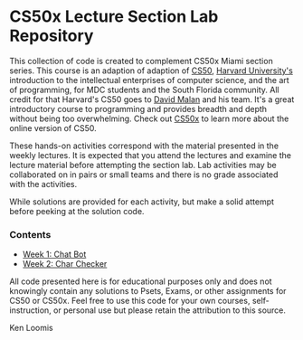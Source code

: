 # CS50x Lecture Section Lab Repository
This collection of code is created to complement CS50x Miami section series.
This course is an adaption of adaption of [CS50](https://www.cs50.net),
[Harvard University's](http://www.harvard.edu) introduction to the
intellectual enterprises of computer science, and the art of programming,
for MDC students and the South Florida community. All credit for that
Harvard's CS50 goes to [David Malan](https://cs.harvard.edu/malan/) and his
team. It's a great introductory course to programming and provides breadth
and depth without being too overwhelming. Check out
[CS50x](https://www.edx.org/course/cs50s-introduction-to-computer-science) to
learn more about the online version of CS50.

These hands-on activities correspond with the material presented in the
weekly lectures. It is expected that you attend the lectures and examine
the lecture material before attempting the section lab. Lab activities
may be collaborated on in pairs or small teams and there is no grade
associated with the activities.

While solutions are provided for each activity, but make a
solid attempt before peeking at the solution code.

### Contents
* [Week 1: Chat Bot](https://github.com/kjloomis/cs50x_labs/tree/main/week1)
* [Week 2: Char Checker](https://github.com/kjloomis/cs50x_labs/tree/main/week2)

All code presented here is for educational purposes only and does not knowingly
contain any solutions to Psets, Exams, or other assignments for CS50 or CS50x.
Feel free to use this code for your own courses, self-instruction, or personal
use but please retain the attribution to this source.

Ken Loomis